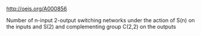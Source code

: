 http://oeis.org/A000856

Number of n-input 2-output switching networks under the action of S(n) on the inputs and S(2) and complementing group C(2,2) on the outputs
